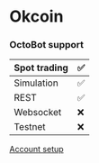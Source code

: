 # Okcoin

### OctoBot support

| Spot trading | ✅ |
| :--- | :--- |
| Simulation | ✅ |
| REST | ✅ |
| Websocket | ❌ |
| Testnet | ❌ |

[Account setup](setup.md)

